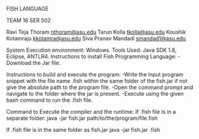 FISH LANGUAGE

TEAM 16
SER 502

Ravi Teja Thoram  nthoram@asu.edu
Tarun Kolla tkolla@asu.edu
Koushik Kotamraju kkotamra@asu.edu
Siva Pranav Mandadi  smandad1@asu.edu

System Execution environment: Windows.
Tools Used: Java SDK 1.8, Eclipse, ANTLR4.
Instructions to install Fish Programming Language:
    -Download the Jar file.
    
    
Instructions to build and execute the program:
    -Write the Input program snippet with the file name <Filename>.fish within the same folder of the fish.jar if not give the      absolute path to the program file.
    -Open the command prompt and navigate to the folder where the jar is present.
    -Execute using the given bash command to run the .fish file.
  
Command to Execute the compiler and the runtime:
  If .fish file is in a separate folder:
  java -jar fish.jar path/to/the/program/file.fish 
  
  If .fish file is in the same folder as fish.jar
  java -jar fish.jar <filename>.fish


<Youtube-link>
